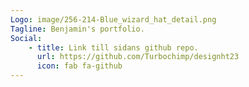 ```yaml
---
Logo: image/256-214-Blue_wizard_hat_detail.png
Tagline: Benjamin's portfolio.
Social:
    - title: Link till sidans github repo.
      url: https://github.com/Turbochimp/designht23
      icon: fab fa-github
---
```

